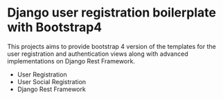 # Django user registration boilerplate with Bootstrap4 


This projects aims to provide bootstrap 4 version of the templates for the user 
registration and authentication views along with advanced implementations on Django Rest
Framework.

- User Registration 
- User Social Registration
- Django Rest Framework



